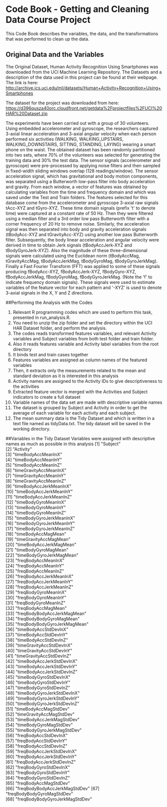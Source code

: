 # Code Book - Getting and Cleaning Data Course Project 

This Code Book describes the variables, the data, and the transformations that was performed to clean up the data.

## Original Data and the Variables
The Original Dataset, Human Activity Recognition Using Smartphones was downloaded from the UCI Machine Learning Repository. The Datasets and a description of the data used in this project can be found at their webpage.
The link is here: http://archive.ics.uci.edu/ml/datasets/Human+Activity+Recognition+Using+Smartphones

The dataset for the project was downloaded from here:
https://d396qusza40orc.cloudfront.net/getdata%2Fprojectfiles%2FUCI%20HAR%20Dataset.zip

The experiments have been carried out with a group of 30 volunteers. Using embedded accelerometer and gyroscope, the researchers captured 3-axial linear acceleration and 3-axial angular velocity when each person performed six activities (WALKING, WALKING_UPSTAIRS, WALKING_DOWNSTAIRS, SITTING, STANDING, LAYING) wearing a smart phone on the waist. The obtained dataset has been randomly partitioned into two sets, where 70% of the volunteers was selected for generating the training data and 30% the test data.
The sensor signals (accelerometer and gyroscope) were pre-processed by applying noise filters and then sampled in fixed-width sliding windows overlap (128 readings/window).
The sensor acceleration signal, which has gravitational and body motion components, was separated using a Butterworth low-pass filter into body acceleration and gravity. From each window, a vector of features was obtained by calculating variables from the time and frequency domain and which was saved under the Test and Train folders.
The features selected for this database come from the accelerometer and gyroscope 3-axial raw signals tAcc-XYZ and tGyro-XYZ. These time domain signals (prefix 't' to denote time) were captured at a constant rate of 50 Hz. Then they were filtered using a median filter and a 3rd order low pass Butterworth filter with a corner frequency of 20 Hz to remove noise. Similarly, the acceleration signal was then separated into body and gravity acceleration signals (tBodyAcc-XYZ and tGravityAcc-XYZ) using another low pass Butterworth filter.
Subsequently, the body linear acceleration and angular velocity were derived in time to obtain Jerk signals (tBodyAccJerk-XYZ and tBodyGyroJerk-XYZ). Also the magnitude of these three-dimensional signals were calculated using the Euclidean norm (tBodyAccMag, tGravityAccMag, tBodyAccJerkMag, tBodyGyroMag, tBodyGyroJerkMag).
Finally a Fast Fourier Transform (FFT) was applied to some of these signals producing fBodyAcc-XYZ, fBodyAccJerk-XYZ, fBodyGyro-XYZ, fBodyAccJerkMag, fBodyGyroMag, fBodyGyroJerkMag. (Note the 'f' to indicate frequency domain signals). 
These signals were used to estimate variables of the feature vector for each pattern and '-XYZ' is used to denote 3-axial signals in the X, Y and Z directions.


##Performing the Analysis with the Codes
1. Relevant R programming codes which are used to perform this task, presented in run_analysis.R.
2. You need to unzip the zip folder and set the directory within the UCI HAR Dataset folder, and perform the analysis.
3. The codes reads transformed features variables, and relevant Activity variables and Subject variables from both test folder and train folder.
4. Also it reads features variable and Activity label variables from the root directory
5. It binds test and train cases together
6. Features variables are assigned as column names of the featured variables
7. Then, it extracts only the measurements related to the mean and standard deviation as it is interested in this analysis
8. Activity names are assigned to the Activity IDs to give descriptiveness to the activities
9. Extracted feature vector is merged with the Activities and Subject indicators to create a full dataset
10. Variable names of the data set are made with descriptive variable names
11. The dataset is grouped by Subject and Activity in order to get the average of each variable for each activity and each subject.
12. The mean summary data is the Tidy Dataset and which is written in a text file named as tidyData.txt. The tidy dataset will be saved in the working directory.


##Variables in the Tidy Dataset
Variables were assigned with descriptive names as much as possible in this analysis
 [1] "Subject"                      
 [2] "Activity"                     
 [3] "timeBodyAccMeanInX"           
 [4] "timeBodyAccMeanInY"           
 [5] "timeBodyAccMeanInZ"           
 [6] "timeGravityAccMeanInX"        
 [7] "timeGravityAccMeanInY"        
 [8] "timeGravityAccMeanInZ"        
 [9] "timeBodyAccJerkMeanInX"       
[10] "timeBodyAccJerkMeanInY"       
[11] "timeBodyAccJerkMeanInZ"       
[12] "timeBodyGyroMeanInX"          
[13] "timeBodyGyroMeanInY"          
[14] "timeBodyGyroMeanInZ"          
[15] "timeBodyGyroJerkMeanInX"      
[16] "timeBodyGyroJerkMeanInY"      
[17] "timeBodyGyroJerkMeanInZ"      
[18] "timeBodyAccMagMean"           
[19] "timeGravityAccMagMean"        
[20] "timeBodyAccJerkMagMean"       
[21] "timeBodyGyroMagMean"          
[22] "timeBodyGyroJerkMagMean"      
[23] "freqBodyAccMeanInX"           
[24] "freqBodyAccMeanInY"           
[25] "freqBodyAccMeanInZ"           
[26] "freqBodyAccJerkMeanInX"       
[27] "freqBodyAccJerkMeanInY"       
[28] "freqBodyAccJerkMeanInZ"       
[29] "freqBodyGyroMeanInX"          
[30] "freqBodyGyroMeanInY"          
[31] "freqBodyGyroMeanInZ"          
[32] "freqBodyAccMagMean"           
[33] "freqBodyBodyAccJerkMagMean"   
[34] "freqBodyBodyGyroMagMean"      
[35] "freqBodyBodyGyroJerkMagMean"  
[36] "timeBodyAccStdDevInX"         
[37] "timeBodyAccStdDevInY"         
[38] "timeBodyAccStdDevInZ"         
[39] "timeGravityAccStdDevInX"      
[40] "timeGravityAccStdDevInY"      
[41] "timeGravityAccStdDevInZ"      
[42] "timeBodyAccJerkStdDevInX"     
[43] "timeBodyAccJerkStdDevInY"     
[44] "timeBodyAccJerkStdDevInZ"     
[45] "timeBodyGyroStdDevInX"        
[46] "timeBodyGyroStdDevInY"        
[47] "timeBodyGyroStdDevInZ"        
[48] "timeBodyGyroJerkStdDevInX"    
[49] "timeBodyGyroJerkStdDevInY"    
[50] "timeBodyGyroJerkStdDevInZ"    
[51] "timeBodyAccMagStdDev"         
[52] "timeGravityAccMagStdDev"      
[53] "timeBodyAccJerkMagStdDev"     
[54] "timeBodyGyroMagStdDev"        
[55] "timeBodyGyroJerkMagStdDev"    
[56] "freqBodyAccStdDevInX"         
[57] "freqBodyAccStdDevInY"         
[58] "freqBodyAccStdDevInZ"         
[59] "freqBodyAccJerkStdDevInX"     
[60] "freqBodyAccJerkStdDevInY"     
[61] "freqBodyAccJerkStdDevInZ"     
[62] "freqBodyGyroStdDevInX"        
[63] "freqBodyGyroStdDevInY"        
[64] "freqBodyGyroStdDevInZ"        
[65] "freqBodyAccMagStdDev"         
[66] "freqBodyBodyAccJerkMagStdDev" 
[67] "freqBodyBodyGyroMagStdDev"    
[68] "freqBodyBodyGyroJerkMagStdDev"
